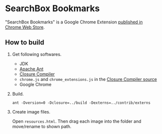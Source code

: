 SearchBox Bookmarks
==========

"SearchBox Bookmarks" is a Google Chrome Extension [published in Chrome Web Store](https://chrome.google.com/webstore/detail/searchbox-bookmarks/hplmgcbileifdjfahjdmpjclbkmgdhic).

How to build
----------

1. Get following softwares.
   * JDK
   * [Apache Ant](http://ant.apache.org/)
   * [Closure Compiler](https://developers.google.com/closure/compiler/)
   * `chrome.js` and `chrome_extensions.js` in the [Closure Compiler source](https://github.com/google/closure-compiler)
   * Google Chrome

2. Build.
   ```
   ant -Dversion=0 -Dclosure=../build -Dexterns=../contrib/externs
   ```

3. Create image files.

   Open `resources.html`.
   Then drag each image into the folder and move/rename to shown path.

